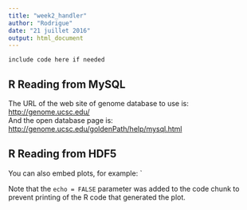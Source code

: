 ```yaml
---
title: "week2_handler"
author: "Rodrigue"
date: "21 juillet 2016"
output: html_document
---
```


```{r setup, include=FALSE}
include code here if needed
```

## R Reading from MySQL

The URL of the web site of genome database to use is: <http://genome.ucsc.edu/>  
And the open database page is: <http://genome.ucsc.edu/goldenPath/help/mysql.html>


## R Reading from HDF5

You can also embed plots, for example:
`

Note that the `echo = FALSE` parameter was added to the code chunk to prevent printing of the R code that generated the plot.
